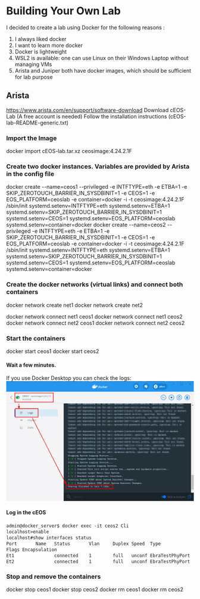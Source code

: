 # Building Your Own Lab

I decided to create a lab using Docker for the following reasons : 
1. I always liked docker
2. I want to learn more docker
3. Docker is lightweight
4. WSL2 is available: one can use Linux on their Windows Laptop without managing VMs
5. Arista and Juniper both have docker images, which should be sufficient for lab purpose

## Arista
https://www.arista.com/en/support/software-download 
Download cEOS-Lab (A free account is needed)
Follow the installation instructions (cEOS-lab-README-generic.txt)

### Import the Image
docker import cEOS-lab.tar.xz ceosimage:4.24.2.1F

### Create two docker instances. Variables are provided by Arista in the config file
docker create --name=ceos1 --privileged -e INTFTYPE=eth -e ETBA=1 -e SKIP_ZEROTOUCH_BARRIER_IN_SYSDBINIT=1 -e CEOS=1 -e EOS_PLATFORM=ceoslab -e container=docker -i -t ceosimage:4.24.2.1F /sbin/init systemd.setenv=INTFTYPE=eth systemd.setenv=ETBA=1 systemd.setenv=SKIP_ZEROTOUCH_BARRIER_IN_SYSDBINIT=1 systemd.setenv=CEOS=1 systemd.setenv=EOS_PLATFORM=ceoslab systemd.setenv=container=docker
docker create --name=ceos2 --privileged -e INTFTYPE=eth -e ETBA=1 -e SKIP_ZEROTOUCH_BARRIER_IN_SYSDBINIT=1 -e CEOS=1 -e EOS_PLATFORM=ceoslab -e container=docker -i -t ceosimage:4.24.2.1F /sbin/init systemd.setenv=INTFTYPE=eth systemd.setenv=ETBA=1 systemd.setenv=SKIP_ZEROTOUCH_BARRIER_IN_SYSDBINIT=1 systemd.setenv=CEOS=1 systemd.setenv=EOS_PLATFORM=ceoslab systemd.setenv=container=docker

### Create the docker networks (virtual links) and connect both containers 
docker network create net1
docker network create net2

docker network connect net1 ceos1
docker network connect net1 ceos2
docker network connect net2 ceos1
docker network connect net2 ceos2

### Start the containers
docker start ceos1
docker start ceos2

#### Wait a few minutes.
If you use Docker Desktop you can check the logs:
![Docker Desktop](cEOS-Boot.png)

#### Log in the cEOS
```
admin@docker_server$ docker exec -it ceos2 Cli
localhost>enable
localhost#show interfaces status
Port       Name   Status       Vlan     Duplex Speed  Type            Flags Encapsulation
Et1               connected    1        full   unconf EbraTestPhyPort
Et2               connected    1        full   unconf EbraTestPhyPort
```

### Stop and remove the containers
docker stop ceos1
docker stop ceos2
docker rm ceos1
docker rm ceos2